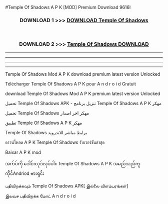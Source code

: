 #Temple Of Shadows  A P K [MOD] Premium Download 9616l



<div align="center">

<h3>DOWNLOAD 1 >>> <a href="https://teeasianyam.web.app?sq=Temple Of Shadows ">DOWNLOAD Temple Of Shadows  </a></h3><br>

<h3>DOWNLOAD 2 >>> <a href="https://teeasianyam.web.app?sq=Temple Of Shadows  ">Temple Of Shadows   DOWNLOAD </a></h3>

</div>


----------------------------------------------------------

----------------------------------------------------------

----------------------------------------------------------

----------------------------------------------------------


Temple Of Shadows   Mod A P K download premium latest version Unlocked

Télécharger Temple Of Shadows   A P K pour A n d r o i d Gratuit

download Temple Of Shadows   Mod A P K premium latest version Unlocked

تحميل Temple Of Shadows   APK - تنزيل برنامج Temple Of Shadows   A P K مهكر

تحميل Temple Of Shadows   مهكر اخر اصدار

تطبيق Temple Of Shadows   A P K مهكر

Temple Of Shadows   برابط مباشر للاندرويد

ดาวน์โหลด A P K Temple Of Shadows   รับเวอร์ชันล่าสุด

Baixar A P K mod

အက်ပ်ကို ဒေါင်းလုဒ်လုပ်ပါ။ Temple Of Shadows   A P K အမည်သည်ကူကိုင်Andriod ဗားရှင်း

பதிவிறக்கவும் Temple Of Shadows   APK[ இல்லை விளம்பரங்கள்] 
 
இலவச பதிவிறக்க மோட் A n d r o i d



